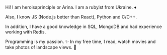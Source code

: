 
<!---
heroisaprinciple/heroisaprinciple is a ✨ special ✨ repository because its `README.md` (this file) appears on your GitHub profile.
You can click the Preview link to take a look at your changes.
--->
Hi! 
I am heroisaprinciple or Arina. I am a rubyist from Ukraine. ♦️

Also, I know JS (Node.js better than React), Python and C/C++. 

In addition, I have a good knowledge in SQL, MongoDB and had experience working with Redis.

Programming is my passion. ✨
In my free time, I read, watch movies and take photos of landscape views. 🌳



